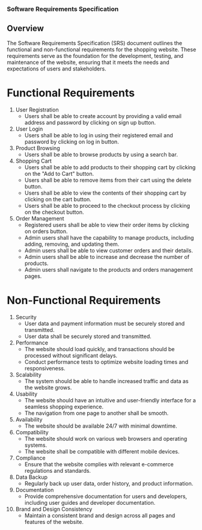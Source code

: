 ### Software Requirements Specification

## Overview
The Software Requirements Specification (SRS) document outlines the functional and non-functional requirements for the shopping website. These requirements serve as the foundation for the development, testing, and maintenance of the website, ensuring that it meets the needs and expectations of users and stakeholders.

# Functional Requirements

1. User Registration
	- Users shall be able to create account by providing a valid email address and password by clicking on sign up button.
2. User Login
	- Users shall be able to log in using their registered email and password by clicking on log in button.
3. Product Browsing
	- Users shall be able to browse products by using a search bar.
4. Shopping Cart
	- Users shall be able to add products to their shopping cart by clicking on the "Add to Cart" button.
   	- Users shall be able to remove items from their cart using the delete button.
	- Users shall be able to view the contents of their shopping cart by clicking on the cart button.
 	- Users shall be able to proceed to the checkout process by clicking on the checkout button.
5. Order Management
	- Registered users shall be able to view their order items by clicking on orders button.
	- Admin users shall have the capability to manage products, including adding, removing, and updating them.
	- Admin users shall be able to view customer orders and their details.
	- Admin users shall be able to increase and decrease the number of products.
	- Admin users shall navigate to the products and orders management pages.

# Non-Functional Requirements

1. Security
	- User data and payment information must be securely stored and transmitted.
	- User data shall be securely stored and transmitted.
2. Performance
	- The website should load quickly, and transactions should be processed without significant delays.
	- Conduct performance tests to optimize website loading times and responsiveness.
3. Scalability
	- The system should be able to handle increased traffic and data as the website grows.
4. Usability
	- The website should have an intuitive and user-friendly interface for a seamless shopping experience.
	- The navigation from one page to another shall be smooth.
5. Availability
	- The website should be available 24/7 with minimal downtime.
6. Compatibility
	- The website should work on various web browsers and operating systems.
	- The website shall be compatible with different mobile devices.
7. Compliance
	- Ensure that the website complies with relevant e-commerce regulations and standards.
8. Data Backup
	- Regularly back up user data, order history, and product information.
9. Documentation
	- Provide comprehensive documentation for users and developers, including user guides and developer documentation.
10. Brand and Design Consistency
	- Maintain a consistent brand and design across all pages and features of the website.
